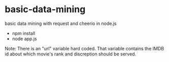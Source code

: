 # basic-data-mining
basic data mining with request and cheerio in node.js

* npm install
* node app.js

Note:
There is an "url" variable hard coded. That variable contains the IMDB id about which movie's rank and discreption should be served. 
